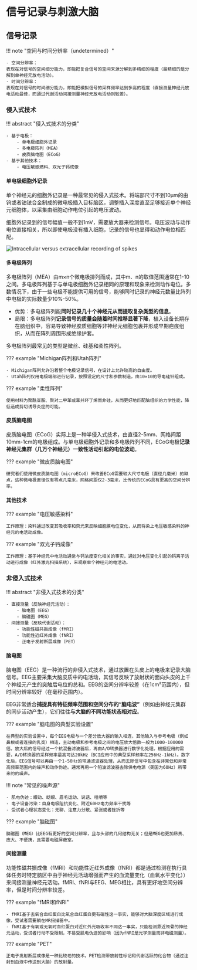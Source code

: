# 信号记录与刺激大脑

## 信号记录

!!! note "空间与时间分辨率（undetermined）"

    - 空间分辨率：
    表现在对信号的空间细分能力，即能把复合信号的空间来源分解到多精细的程度（最精细的是分解到单神经元放电活动）。
    - 时间分辨率：
    表现在对信号的时间细分能力，即能把模拟信号的采样频率达到多高的程度（直接测量神经元放电活动最佳，而通过代谢活动间接测量神经元放电活动则较差）。

### 侵入式技术

!!! abstract "侵入式技术的分类"

    - 基于电极：
        - 单电极细胞外记录
        - 多电极阵列（MEA）
        - 皮质脑电图（ECoG）
    - 基于其他技术：
        - 电压敏感燃料、双光子钙成像

#### 单电极细胞外记录

单个神经元的细胞外记录是一种最常见的侵入式技术。将端部尺寸不到10μm的由钨或者铂铱合金制成的微电极插入目标脑区，调整插入深度直至足够接近单个神经元细胞体，以采集由细胞动作电位引起的电压波动。

细胞外记录到的信号幅值一般不到1mV，需要放大器来检测信号。电压波动与动作电位直接相关，所以即使电极没有插入细胞，记录的信号也显得和动作电位相匹配。

![Intracellular versus extracellular recording of spikes](https://raw.githubusercontent.com/MinJoker/ImageHost/main/books/BCIAI/1.jpg)

#### 多电极阵列

多电极阵列（MEA）由m×n个微电极排列而成，其中m、n的取值范围通常在1-10之间。多电极阵列基于与单电极细胞外记录相同的原理和现象来检测动作电位。多数情况下，由于一些电极不能提供可用的信号，能够同时记录的神经元数量比阵列中电极的实际数量少10%-50%。

- 优势：多电极阵列能**同时记录几十个神经元从而提取复杂类型的信息**。
- 局限：多电极阵列**记录信号的质量会随着时间推移显著下降**，植入设备长期存在脑组织中，容易导致神经胶质细胞等非神经元细胞包裹并形成早期疤痕组织，从而在阵列周围形成绝缘护套。

多电极阵列最常见的类型是微丝、硅基和柔性阵列。

??? example "Michigan阵列和Utah阵列"

    - Michigan阵列允许沿着整个电极记录信号，在设计上允许较高的自由度。
    - Utah阵列仅用电极端部进行记录，按照设定的尺寸和参数制造，由10×10的导电硅针组成。


??? example "柔性阵列"

    使用材料为聚酰亚胺、聚对二甲苯或苯并环丁烯而非硅，从而更好地匹配脑组织的力学性能，降低造成剪切诱导炎症的可能。


#### 皮质脑电图

皮质脑电图（ECoG）实际上是一种半侵入式技术，由直径2-5mm、网格间距10mm-1cm的电极组成。与单电极细胞外记录和多电极阵列不同，ECoG电极**记录神经元集群（几万个神经元）一致性活动引起的电位波动**。

??? example "微皮质脑电图"

    研究者们使用微皮质脑电图（microECoG）来改善ECoG需要较大尺寸电极（直径几毫米）的缺点，这种微电极直径仅有零点几毫米，网格间距仅2-3毫米，比传统的ECoG具有更高的空间分辨率。

#### 其他技术

??? example "电压敏感染料"

    工作原理：染料通过改变其吸收率和荧光来反映细胞膜电位变化，从而将染上电压敏感染料的神经元的电活动成像。

??? example "双光子钙成像"

    工作原理：基于神经元中电活动通常与钙浓度变化相关的事实，通过对电压变化引起的钙离子活动进行成像（红外激光扫描系统），来观察单个神经元的电活动。


### 非侵入式技术

!!! abstract "非侵入式技术的分类"

    - 直接测量（反映神经元活动）：
        - 脑电图（EEG）
        - 脑磁图（MEG）
    - 间接测量（反映代谢活动）：
        - 功能性磁共振成像（fMRI）
        - 功能性近红外成像（fNRI）
        - 正电子发射断层成像（PET）

#### 脑电图

脑电图（EEG）是一种流行的非侵入式技术，通过放置在头皮上的电极来记录大脑信号。EEG主要采集大脑皮质中的电活动，其信号反映了放射状的面向头皮的上千个神经元产生的突触后电位的总和。EEG的空间分辨率较差（在1cm²范围内），但时间分辨率较好（在毫秒范围内）。

EEG非常适合**捕捉具有特征频率范围和空间分布的“脑电波”**（例如由神经元集群的同步活动产生），它们往往**与大脑的不同功能状态相对应**。

??? example "脑电图的典型实验设置"

    在典型的实验设置中，每个EEG电极与一个差分放大器的输入相连，其他输入与参考电极（例如鼻根或者连接的乳突）相连，主动电极和参考电极之间的电压放大倍数一般为1000-100000倍。放大后的信号经过一个抗混叠滤波器后，再由A/D转换器进行数字化处理。根据应用的需要，A/D转换器的采样频率最高可达20kHz（BCI应用中的典型采样频率在256Hz-1kHz）。数字化后，EEG信号可以再由一个1-50Hz的带通滤波器处理，从而去除信号中包含在非常低和非常高频率范围内的噪声和动作伪迹。通常再用一个陷波滤波器去除供电电源（美国为60Hz）所带来的的噪声。

!!! note "常见的噪声源"

    - 肌电伪迹：眼动、眨眼、眉毛运动、说话、咀嚼等
    - 电子设备污染：自身电极阻抗变化、附近60Hz电力频率干扰等
    - 受试者心理状态变化：无聊、注意力分散、紧张或者挫折等

??? example "脑磁图"

    脑磁图（MEG）比EEG有更好的空间分辨率，且与头部的几何结构无关；但是MEG也更加昂贵、庞大、不便携，且需要电磁屏蔽室。

#### 间接测量

功能性磁共振成像（fMRI）和功能性近红外成像（fNRI）都是通过检测在执行具体任务时特定脑区中由于神经元活动增强而产生的血流量变化（血氧水平变化））来间接测量神经元活动。fMRI、fNRI与EEG、MEG相比，具有更好地空间分辨率，但是时间分辨率较差。

??? example "fMRI和fNRI"

    - fMRI基于去氧合血红蛋白比氧合血红蛋白更有磁性这一事实，能够对大脑深度区域进行成像，受试者需要躺在MR扫描器中。
    - fNRI基于有氧或无氧时血红蛋白对近红外光吸收率不同这一事实，只能检测靠近颅骨的神经元活动，受试者行动不受限制，不易受肌电伪迹的影响（因为fNRI是光学测量而非电磁测量）。

??? example "PET"

    正电子发射断层成像是一种比较老的技术。PET检测带放射性标记和代谢活跃的化合物（通过注射到血液中传送到大脑）的放射量。
